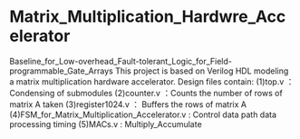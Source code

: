 # Matrix_Multiplication_Hardwre_Accelerator
Baseline_for_Low-overhead_Fault-tolerant_Logic_for_Field-programmable_Gate_Arrays
This project is based on Verilog HDL modeling a matrix multiplication hardware accelerator. 
Design files contain: 
(1)top.v ： Condensing of submodules
(2)counter.v ：Counts the number of rows of matrix A taken
(3)register1024.v ： Buffers the rows of matrix A
(4)FSM_for_Matrix_Multiplication_Accelerator.v : Control data path data processing timing
(5)MACs.v : Multiply_Accumulate
